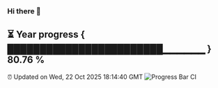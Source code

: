 ### Hi there 👋
⏳ Year progress { ████████████████████████▁▁▁▁▁▁ } 80.76 %
---
⏰ Updated on Wed, 22 Oct 2025 18:14:40 GMT
![Progress Bar CI](https://github.com/Moyi321/Moyi321/workflows/Progress%20Bar%20CI/badge.svg)
